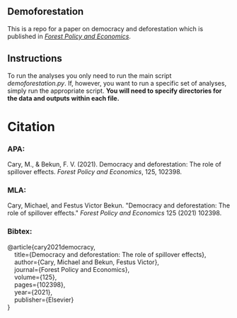 ## Demoforestation

This is a repo for a paper on democracy and deforestation which is published in [*Forest Policy and Economics*](https://www.sciencedirect.com/science/article/abs/pii/S1389934121000046).

## Instructions

To run the analyses you only need to run the main script *demoforestation.py*. If, however, you want to run a specific set of analyses, simply run the appropriate script. **You will need to specify directories for the data and outputs within each file.**

# Citation

### APA:

Cary, M., & Bekun, F. V. (2021). Democracy and deforestation: The role of spillover effects. *Forest Policy and Economics*, 125, 102398.

### MLA:

Cary, Michael, and Festus Victor Bekun. "Democracy and deforestation: The role of spillover effects." *Forest Policy and Economics* 125 (2021) 102398.

### Bibtex:

@article{cary2021democracy,\
&nbsp;&nbsp;&nbsp;&nbsp;title={Democracy and deforestation: The role of spillover effects},\
&nbsp;&nbsp;&nbsp;&nbsp;author={Cary, Michael and Bekun, Festus Victor},\
&nbsp;&nbsp;&nbsp;&nbsp;journal={Forest Policy and Economics},\
&nbsp;&nbsp;&nbsp;&nbsp;volume={125},\
&nbsp;&nbsp;&nbsp;&nbsp;pages={102398},\
&nbsp;&nbsp;&nbsp;&nbsp;year={2021},\
&nbsp;&nbsp;&nbsp;&nbsp;publisher={Elsevier}\
}

